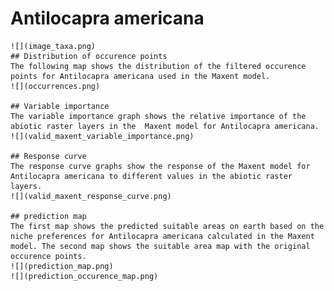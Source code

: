 # Antilocapra americana 
    ![](image_taxa.png) 
    ## Distribution of occurence points 
    The following map shows the distribution of the filtered occurence points for Antilocapra americana used in the Maxent model. 
    ![](occurrences.png)
    
    ## Variable importance 
    The variable importance graph shows the relative importance of the abiotic raster layers in the  Maxent model for Antilocapra americana. 
    ![](valid_maxent_variable_importance.png)
    
    ## Response curve 
    The response curve graphs show the response of the Maxent model for Antilocapra americana to different values in the abiotic raster layers. 
    ![](valid_maxent_response_curve.png)
    
    ## prediction map 
    The first map shows the predicted suitable areas on earth based on the niche preferences for Antilocapra americana calculated in the Maxent model. The second map shows the suitable area map with the original occurence points. 
    ![](prediction_map.png)
    ![](prediction_occurence_map.png)
    

